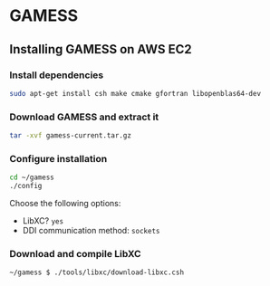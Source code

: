 # GAMESS

## Installing GAMESS on AWS EC2

### Install dependencies

```bash
sudo apt-get install csh make cmake gfortran libopenblas64-dev
```

### Download GAMESS and extract it
```bash
tar -xvf gamess-current.tar.gz
```

### Configure installation
```bash
cd ~/gamess
./config
```

Choose the following options:
* LibXC? `yes`
* DDI communication method: `sockets`

### Download and compile LibXC
```bash
~/gamess $ ./tools/libxc/download-libxc.csh
```
